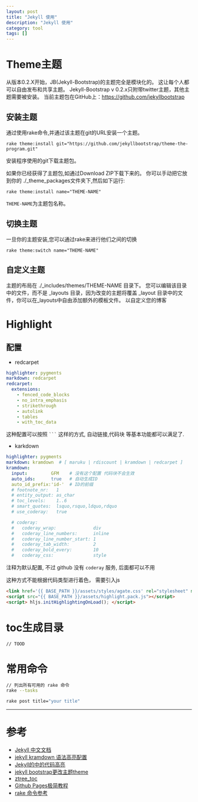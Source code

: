 ```yaml
---
layout: post
title: "Jekyll 使用"
description: "Jekyll 使用"
category: tool
tags: []
---
```



# Theme主题

从版本0.2.X开始，JB(Jekyll-Bootstrap)的主题完全是模块化的。
这让每个人都可以自由发布和共享主题。
Jekyll-Bootstrap v 0.2.x只附带twitter主题，其他主题需要被安装。
当前主题包在GitHub上：https://github.com/jekyllbootstrap

## 安装主题

通过使用rake命令,并通过该主题在git的URL安装一个主题。

	rake theme:install git="https://github.com/jekyllbootstrap/theme-the-program.git"

安装程序使用的git下载主题包。

如果你已经获得了主题包,如通过Download ZIP下载下来的。
你可以手动把它放到你的 ./_theme_packages文件夹下,然后如下运行:

	rake theme:install name="THEME-NAME"

`THEME-NAME`为主题包名称。

## 切换主题

一旦你的主题安装,您可以通过rake来进行他们之间的切换

	rake theme:switch name="THEME-NAME"

## 自定义主题

主题的布局在 ./_includes/themes/THEME-NAME 目录下。
您可以编辑该目录中的文件，而不是 _layouts 目录，因为改变的主题将覆盖 _layout 目录中的文件，你可以在_layouts中自由添加额外的模板文件。
以自定义您的博客


# Highlight

## 配置

* redcarpet

```yaml
highlighter: pygments
markdown: redcarpet
redcarpet:
  extensions:
    - fenced_code_blocks
    - no_intra_emphasis
    - strikethrough
    - autolink
    - tables
    - with_toc_data
```

这种配置可以按照 <code>```</code> 这样的方式, 自动链接,代码块 等基本功能都可以满足了.

* karkdown

```yaml
highlighter: pygments
markdown: kramdown  # [ maruku | rdiscount | kramdown | redcarpet ]
kramdown:
  input:         GFM	# 没有这个配置 代码块不会生效
  auto_ids:      true	# 自动生成ID
  auto_id_prefix:'id-'	# ID的前缀
  # footnote_nr:   1
  # entity_output: as_char
  # toc_levels:    1..6
  # smart_quotes:  lsquo,rsquo,ldquo,rdquo
  # use_coderay:   true

  # coderay:
  #   coderay_wrap:              div
  #   coderay_line_numbers:      inline
  #   coderay_line_number_start: 1
  #   coderay_tab_width:         2
  #   coderay_bold_every:        10
  #   coderay_css:               style
```

注释为默认配置, 不过 github 没有 `coderay` 服务, 后面都可以不用

这种方式不能根据代码类型进行着色，
需要引入js

```html
<link href='{{ BASE_PATH }}/assets/styles/agate.css' rel="stylesheet" media="all">
<script src="{{ BASE_PATH }}/assets/highlight.pack.js"></script>
<script> hljs.initHighlightingOnLoad(); </script>
```

# toc生成目录

	// TOOD


# 常用命令

```Bash
// 列出所有可用的 rake 命令
rake --tasks

rake post title="your title"

```

***

# 参考

- [Jekyll 中文文档](http://jekyll.bootcss.com/docs/home/)
- [jekyll kramdown 语法高亮配置](http://noyobo.com/2014/10/19/jekyll-kramdown-highlight.html)
- [Jekyll的中的代码高亮](http://yansu.org/2013/04/22/highlight-of-jekyll.html)
- [jekyll bootstrap更改主题theme](http://blog.csdn.net/itmyhome1990/article/details/42080161)
- [ztree_toc](http://i5ting.github.io/i5ting_ztree_toc/)
- [Github Pages极简教程](http://yanping.me/cn/blog/2012/03/18/github-pages-step-by-step/)
- [rake 命令参考](http://guides.ruby-china.org/command_line.html#rake)

